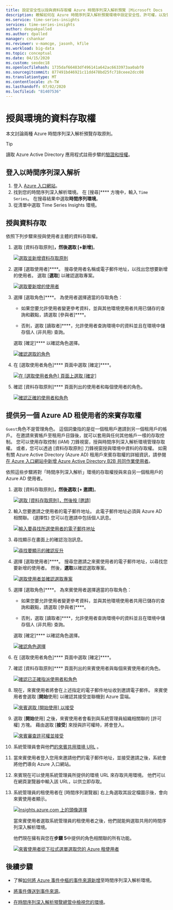 ```yaml
---
title: 設定安全性以授與資料存取權 Azure 時間序列深入解析預覽 |Microsoft Docs
description: 瞭解如何在 Azure 時間序列深入解析預覽環境中設定安全性、許可權，以及管理資料存取原則。
ms.service: time-series-insights
services: time-series-insights
author: deepakpalled
ms.author: dpalled
manager: cshankar
ms.reviewer: v-mamcge, jasonh, kfile
ms.workload: big-data
ms.topic: conceptual
ms.date: 04/15/2020
ms.custom: seodec18
ms.openlocfilehash: 1735daf66483df496141a642ac6633973aa0abf0
ms.sourcegitcommit: 877491bd46921c11dd478bd25fc718ceee2dcc08
ms.translationtype: MT
ms.contentlocale: zh-TW
ms.lasthandoff: 07/02/2020
ms.locfileid: "81407536"
---
```

# <a name="grant-data-access-to-an-environment"></a>授與環境的資料存取權

本文討論兩種 Azure 時間序列深入解析預覽存取原則。

> [!TIP]
> 讀取 Azure Active Directory 應用程式註冊步驟的[驗證和授權](time-series-insights-authentication-and-authorization.md)。

## <a name="sign-in-to-time-series-insights"></a>登入以時間序列深入解析

1. 登入 [Azure 入口網站](https://portal.azure.com/)。
1. 找到您的時間序列深入解析環境。 在 [搜尋]**** 方塊中，輸入 `Time Series`。 在搜尋結果中選取**時間序列環境**。
1. 從清單中選取 Time Series Insights 環境。

## <a name="grant-data-access"></a>授與資料存取

依照下列步驟來授與使用者主體的資料存取權。

1. 選取 [資料存取原則]****，然後選取 [+新增]****。

    [![選取並新增資料存取原則](media/data-access/data-access-select-add-button.png)](media/data-access/data-access-select-add-button.png#lightbox)

1. 選擇 [選取使用者]****。 搜尋使用者名稱或電子郵件地址，以找出您想要新增的使用者。 選取 [**選取**] 以確認選取專案。

    [![選取要新增的使用者](media/data-access/data-access-select-user-to-confirm.png)](media/data-access/data-access-select-user-to-confirm.png#lightbox)

1. 選擇 [選取角色]****。 為使用者選擇適當的存取角色：

    * 如果您要允許使用者變更參考資料，並與其他環境使用者共用已儲存的查詢和觀點，請選取 [參與者]****。

    * 否則，選取 [讀取者]****，允許使用者查詢環境中的資料並且在環境中儲存個人 (非共用) 查詢。

   選取 [確定]**** 以確認角色選擇。

    [![確認選取的角色](media/data-access/data-access-select-a-role.png)](media/data-access/data-access-select-a-role.png#lightbox)

1. 在 [選取使用者角色]**** 頁面中選取 [確定]****。

    [![在 [選取使用者角色] 頁面上選取 [確定]](media/data-access/data-access-confirm-user-and-role.png)](media/data-access/data-access-confirm-user-and-role.png#lightbox)

1. 確認 [資料存取原則]**** 頁面列出的使用者和每個使用者的角色。

    [![確認正確的使用者和角色](media/data-access/data-access-verify-and-confirm-assignments.png)](media/data-access/data-access-verify-and-confirm-assignments.png#lightbox)

## <a name="provide-guest-access-from-another-azure-ad-tenant"></a>提供另一個 Azure AD 租使用者的來賓存取權

`Guest`角色不是管理角色。 這個詞彙指的是從一個租用戶邀請到另一個租用戶的帳戶。 在邀請來賓帳戶至租用戶目錄後，就可以套用與任何其他帳戶一樣的存取控制。 您可以使用存取控制 (IAM) 刀鋒視窗，授與時間序列深入解析環境管理存取權。 或者，您可以透過 [資料存取原則] 刀鋒視窗授與環境中資料的存取權。 如需有關 Azure Active Directory (Azure AD) 租用戶來賓存取權的詳細資訊，請參閱[在 Azure 入口網站中新增 Azure Active Directory B2B 共同作業使用者](https://docs.microsoft.com/azure/active-directory/b2b/add-users-administrator)。

依照這些步驟將對「時間序列深入解析」環境的存取權授與來自另一個租用戶的 Azure AD 使用者。

1. 選取 [資料存取原則]****，然後選取 [+ 邀請]****。

    [![選取 [資料存取原則]，然後按 [邀請]](media/data-access/data-access-invite-another-aad-tenant.png)](media/data-access/data-access-invite-another-aad-tenant.png#lightbox)

1. 輸入您要邀請之使用者的電子郵件地址。 此電子郵件地址必須與 Azure AD 相關聯。 (選擇性) 您可以在邀請中包括個人訊息。

    [![輸入要尋找所選使用者的電子郵件地址](media/data-access/data-access-invite-guest-by-email.png)](media/data-access/data-access-invite-guest-by-email.png#lightbox)

1. 尋找顯示在畫面上的確認泡泡訊息。

    [![尋找要顯示的確認反升](media/data-access/data-access-confirmation-bubble.png)](media/data-access/data-access-confirmation-bubble.png#lightbox)

1. 選擇 [選取使用者]****。 搜尋您邀請之來賓使用者的電子郵件地址，以尋找您要新增的使用者。 然後，**選取**以確認選取專案。

    [![選取使用者並確認選取專案](media/data-access/data-access-select-invited-person-confirmation.png)](media/data-access/data-access-select-invited-person-confirmation.png#lightbox)

1. 選擇 [選取角色]****。 為來賓使用者選擇適當的存取角色：

    * 如果您要允許使用者變更參考資料，並與其他環境使用者共用已儲存的查詢和觀點，請選取 [參與者]****。

    * 否則，選取 [讀取者]****，允許使用者查詢環境中的資料並且在環境中儲存個人 (非共用) 查詢。

   選取 [確定]**** 以確認角色選擇。

    [![確認角色選擇](media/data-access/data-access-select-ok-and-confirm.png)](media/data-access/data-access-select-ok-and-confirm.png#lightbox)

1. 在 [選取使用者角色]**** 頁面中選取 [確定]****。

1. 確認 [資料存取原則]**** 頁面列出的來賓使用者與每個來賓使用者的角色。

    [![確認已正確指派使用者和角色](media/data-access/data-access-confirm-invited-users-and-roles.png)](media/data-access/data-access-confirm-invited-users-and-roles.png#lightbox)

1. 現在，來賓使用者將會在上述指定的電子郵件地址收到邀請電子郵件。 來賓使用者會選取 [**開始**使用] 以確認其接受並聯機到 Azure 雲端。

    [![來賓選取 [開始使用] 以接受](media/data-access/data-access-email-invitation.png)](media/data-access/data-access-email-invitation.png#lightbox)

1. 選取 [**開始**使用] 之後，來賓使用者會看到與系統管理員組織相關聯的 [許可權] 方塊。 藉由選取 [**接受**] 來授與許可權時，將會登入。

    [![來賓審查許可權並接受](media/data-access/data-access-grant-permission-sign-in.png)](media/data-access/data-access-grant-permission-sign-in.png#lightbox)

1. 系統管理員會與他們[的來賓共用環境 URL](time-series-insights-parameterized-urls.md) 。

1. 當來賓使用者登入您用來邀請他們的電子郵件地址，並接受邀請之後，系統會將他們導向 Azure 入口網站。 

1. 來賓現在可以使用系統管理員所提供的環境 URL 來存取共用環境。 他們可以在網頁瀏覽器中輸入該 URL，以供立即存取。

1. 系統管理員的租使用者在 [時間序列瀏覽器] 右上角選取其設定檔圖示後，會向來賓使用者顯示。

    [![Insights.azure.com 上的頭像選擇](media/data-access/data-access-select-tenant-and-instance.png)](media/data-access/data-access-select-tenant-and-instance.png#lightbox)


    當來賓使用者選取系統管理員的租使用者之後，他們就能夠選取共用的時間序列深入解析環境。 
    
    他們現在擁有與您在**步驟 5**中提供的角色相關聯的所有功能。

    [![來賓使用者從下拉式選單選取您的 Azure 租使用者](media/data-access/data-access-all-capabilities.png)](media/data-access/data-access-all-capabilities.png#lightbox)

## <a name="next-steps"></a>後續步驟

* 了解[如何將 Azure 事件中樞的事件來源新增](./time-series-insights-how-to-add-an-event-source-eventhub.md)至時間序列深入解析環境。

* [將事件傳送到事件來源](./time-series-insights-send-events.md)。

* [在時間序列深入解析預覽總管中檢視您的環境](./time-series-insights-update-explorer.md)。
